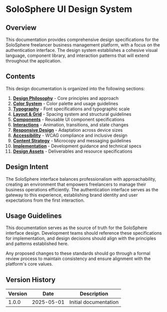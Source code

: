 # SoloSphere UI Design System

## Overview

This documentation provides comprehensive design specifications for the SoloSphere freelancer business management platform, with a focus on the authentication interface. The design system establishes a cohesive visual language, component library, and interaction patterns that will extend throughout the application.

## Contents

This design documentation is organized into the following sections:

1. [**Design Philosophy**](./design-philosophy.md) - Core principles and approach
2. [**Color System**](./colors.md) - Color palette and usage guidelines
3. [**Typography**](./typography.md) - Font specifications and typographic scale
4. [**Layout & Grid**](./layout.md) - Spacing system and structural guidelines
5. [**Components**](./components.md) - Reusable UI component specifications
6. [**Interactions**](./interactions.md) - Animation, transitions, and state changes
7. [**Responsive Design**](./responsive.md) - Adaptation across device sizes
8. [**Accessibility**](./accessibility.md) - WCAG compliance and inclusive design
9. [**Content Strategy**](./content.md) - Microcopy and messaging guidelines
10. [**Implementation**](./implementation.md) - Development guidance and technical specs
11. [**Design Assets**](./assets.md) - Deliverables and resource specifications

## Design Intent

The SoloSphere interface balances professionalism with approachability, creating an environment that empowers freelancers to manage their business operations efficiently. The authentication interface serves as the gateway to this experience, establishing brand identity and user expectations from the first interaction.

## Usage Guidelines

This documentation serves as the source of truth for the SoloSphere interface design. Development teams should reference these specifications for implementation, and design decisions should align with the principles and patterns established here.

Any proposed changes to these standards should go through a formal review process to maintain consistency and ensure alignment with the platform's core values.

## Version History

| Version | Date | Description |
|---------|------|-------------|
| 1.0.0   | 2025-05-01 | Initial documentation |